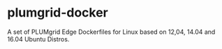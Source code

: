 # plumgrid-docker
A set of PLUMgrid Edge Dockerfiles for Linux based on 12,04, 14.04 and 16.04 Ubuntu Distros.
